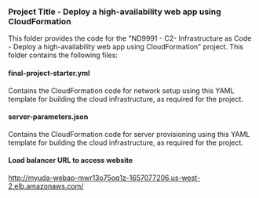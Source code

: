 ### Project Title - Deploy a high-availability web app using CloudFormation
This folder provides the code for the "ND9991 - C2- Infrastructure as Code - Deploy a high-availability web app using CloudFormation" project. This folder contains the following files:


#### final-project-starter.yml
Contains the CloudFormation code for network setup using this YAML template for building the cloud infrastructure, as required for the project. 

#### server-parameters.json
Contains the CloudFormation code for server provisioning using this YAML template for building the cloud infrastructure, as required for the project. 

#### Load balancer URL to access website
http://myuda-webap-mwr13o75oq1z-1657077206.us-west-2.elb.amazonaws.com/
